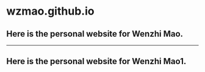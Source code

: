 # wzmao.github.io

## Here is the personal website for Wenzhi Mao.
---
## Here is the personal website for Wenzhi Mao1.

